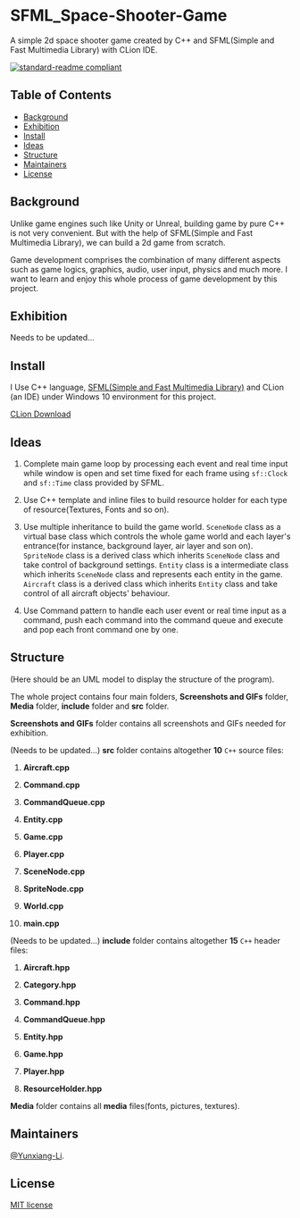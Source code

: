 # SFML_Space-Shooter-Game

A simple 2d space shooter game created by C++ and SFML(Simple and Fast Multimedia Library) with CLion IDE.

[![standard-readme compliant](https://img.shields.io/badge/readme%20style-standard-brightgreen.svg?style=flat-square)](https://github.com/RichardLitt/standard-readme)

## Table of Contents

- [Background](#Background)
- [Exhibition](#Exhibition)
- [Install](#install)
- [Ideas](#Ideas)
- [Structure](#Structure)
- [Maintainers](#Maintainers)
- [License](#license)

## Background

Unlike game engines such like Unity or Unreal, building game by pure C++ is not very convenient. But with the help of SFML(Simple and Fast Multimedia Library), we can build a 2d game from scratch. 

Game development comprises the combination of many different aspects such as game logics, graphics, audio, user input, physics and much more. I want to learn and enjoy this whole process of game development by this project.

## Exhibition

Needs to be updated...

## Install

I Use C++ language, [SFML(Simple and Fast Multimedia Library)](https://www.sfml-dev.org/index.php) and CLion (an IDE) under Windows 10 environment for this project.

[CLion Download](https://www.jetbrains.com/clion/download/#section=windows)<br>

## Ideas

1. Complete main game loop by processing each event and real time input while window is open and set time fixed for each frame using `sf::Clock` and `sf::Time` class provided by SFML.

2. Use C++ template and inline files to build resource holder for each type of resource(Textures, Fonts and so on).

3. Use multiple inheritance to build the game world. `SceneNode` class as a virtual base class which controls the whole game world and each layer's entrance(for instance, background layer, air layer and son on). `SpriteNode` class is a derived class which inherits `SceneNode` class and take control of background settings. `Entity` class is a intermediate class which inherits `SceneNode` class and represents each entity in the game. `Aircraft` class is a derived class which inherits `Entity` class and take control of all aircraft objects' behaviour.

4. Use Command pattern to handle each user event or real time input as a command, push each command into the command queue and execute and pop each front command one by one. 

## Structure

(Here should be an UML model to display the structure of the program).

The whole project contains four main folders, **Screenshots and GIFs** folder, **Media** folder, **include** folder and **src** folder.

**Screenshots and GIFs** folder contains all screenshots and GIFs needed for exhibition.

(Needs to be updated...) **src** folder contains altogether **10** `C++` source files:

1. **Aircraft.cpp**

2. **Command.cpp**

3. **CommandQueue.cpp**

4. **Entity.cpp**

5. **Game.cpp**

6. **Player.cpp**
  
7. **SceneNode.cpp**

8. **SpriteNode.cpp**

9. **World.cpp**

10. **main.cpp**

(Needs to be updated...) **include** folder contains altogether **15** `C++` header files:

1. **Aircraft.hpp**

2. **Category.hpp**

3. **Command.hpp**

4. **CommandQueue.hpp**

5. **Entity.hpp**

6. **Game.hpp**

7. **Player.hpp**

8. **ResourceHolder.hpp**

**Media** folder contains all **media** files(fonts, pictures, textures).

## Maintainers

[@Yunxiang-Li](https://github.com/Yunxiang-Li).

## License

[MIT license](https://github.com/Yunxiang-Li/SFML_Space-Shooter-Game/blob/main/LICENSE)

